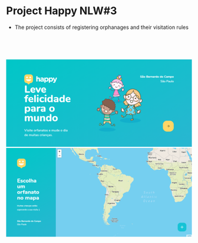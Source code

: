 # Project Happy NLW#3

- The project consists of registering orphanages and their visitation rules

<br/> <br/> <br/>

<img src="https://github.com/FabioSM02/Happy-NLW03/blob/main/web/src/assets/images/LandingPage.PNG" alt="Landing Page of Happy" center />

<img src="https://github.com/FabioSM02/Happy-NLW03/blob/main/web/src/assets/images/OrphanagesMap.PNG" alt="Orphanages Map" center />
